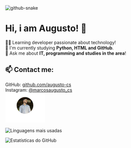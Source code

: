 <picture>
  <source media="(prefers-color-scheme: dark)" srcset="github-snake-dark.svg" />
  <source media="(prefers-color-scheme: light)" srcset="github-snake.svg" />
  <img alt="github-snake" src="github-snake.svg" />
</picture>

# Hi, i am Augusto! 👋

👨‍💻 Learning developer passionate about technology!  
🌱 I'm currently studying **Python, HTML and GitHub**.  
💬 Ask me about **IT, programming and studies in the area**!  
## 📫 Contact me:
GitHub: [github.com/augusto-cs](https://github.com/augusto-cs)
<br>
Instagram: [@marcosaugusto_cs](https://instagram.com/marcosaugusto_cs)
<br>
<img src="https://github.com/augusto-cs/Ola-Mundo/blob/main/site-exemplo/Sem%20nome%20(200%20x%20200%20px)%20(200%20x%20150%20px).png" 
     alt="Minha assinatura" 
     style="width: 25%; height: auto;">


![Linguagens mais usadas](https://github-readme-stats.vercel.app/api/top-langs/?username=augusto-cs&layout=compact&theme=dark)

![Estatísticas do GitHub](https://github-readme-stats.vercel.app/api?username=augusto-cs&show_icons=true&theme=dark)









